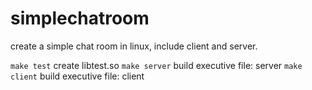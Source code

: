 # simplechatroom
create a simple chat room in linux, include client and server.

`make test`
create libtest.so
`make server`
build  executive file: server
`make client`
build executive file: client


